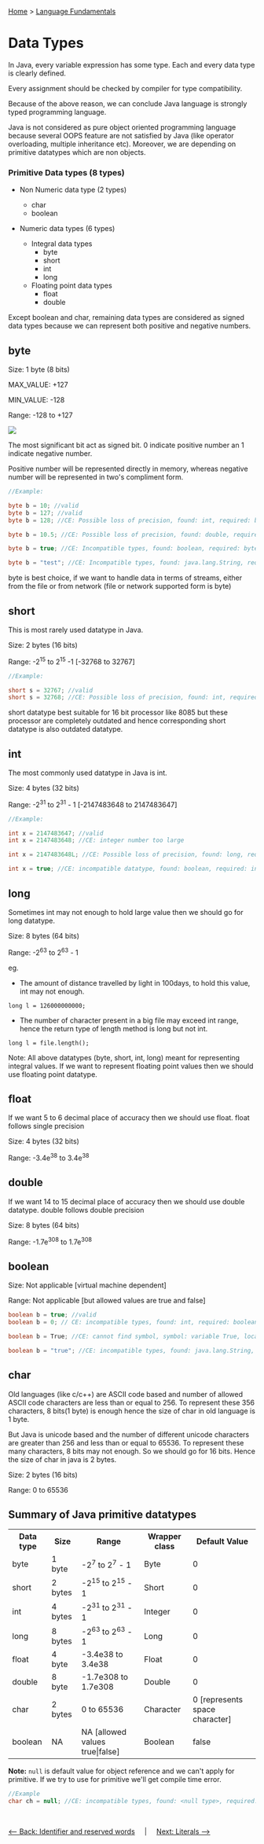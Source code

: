 [Home](../../../README.md) > [Language Fundamentals](../README.md)

# Data Types

In Java, every variable expression has some type. Each and every data type is clearly defined.

Every assignment should be checked by compiler for type compatibility. 

Because of the above reason, we can conclude Java language is strongly typed programming language.

Java is not considered as pure object oriented programming language because several OOPS feature are not satisfied by Java (like operator overloading, multiple inheritance etc). Moreover, we are depending on primitive datatypes which are non objects.


### Primitive Data types (8 types)

- Non Numeric data type (2 types)
  - char
  - boolean

- Numeric data types (6 types)
  - Integral data types
      - byte
      - short
      - int
      - long 
  - Floating point data types
      - float 
      - double

Except boolean and char, remaining data types are considered as signed data types because we can represent both positive and negative numbers.


## byte

Size: 1 byte (8 bits)

MAX_VALUE: +127

MIN_VALUE: -128

Range: -128 to +127

<img src="datatype.png"/>

The most significant bit act as signed bit. 0 indicate positive number an 1 indicate negative number.

Positive number will be represented directly in memory, whereas negative number will be represented in two's compliment form.

```java
//Example:

byte b = 10; //valid
byte b = 127; //valid
byte b = 128; //CE: Possible loss of precision, found: int, required: byte

byte b = 10.5; //CE: Possible loss of precision, found: double, required: byte

byte b = true; //CE: Incompatible types, found: boolean, required: byte

byte b = "test"; //CE: Incompatible types, found: java.lang.String, required: byte
```

byte is best choice, if we want to handle data in terms of streams, either from the file or from network (file or network supported form is byte)


## short 

This is most rarely used datatype in Java.

Size: 2 bytes (16 bits)

Range: -2<sup>15</sup> to 2<sup>15</sup> -1 [-32768 to 32767]

```java
//Example:

short s = 32767; //valid
short s = 32768; //CE: Possible loss of precision, found: int, required: short
```

short datatype best suitable for 16 bit processor like 8085 but these processor are completely outdated and hence corresponding short datatype is also outdated datatype.

## int

The most commonly used datatype in Java is int.

Size: 4 bytes (32 bits)

Range: -2<sup>31</sup> to 2<sup>31</sup> - 1  [-2147483648 to 2147483647]

```java
//Example:

int x = 2147483647; //valid
int x = 2147483648; //CE: integer number too large

int x = 2147483648L; //CE: Possible loss of precision, found: long, required: int

int x = true; //CE: incompatible datatype, found: boolean, required: int
```

## long

Sometimes int may not enough to hold large value then we should go for long datatype.

Size: 8 bytes (64 bits)

Range: -2<sup>63</sup> to 2<sup>63</sup> - 1

eg.
 
- The amount of distance travelled by light in 100days, to hold this value, int may not enough.

`long l = 126000000000;`

- The number of character present in a big file may exceed int range, hence the return type of length method is long but not int.

`long l = file.length();`

Note: All above datatypes (byte, short, int, long) meant for representing integral values. If we want to represent floating point values then we should use floating point datatype.

## float

If we want 5 to 6 decimal place of accuracy then we should use float. float follows single precision

Size: 4 bytes (32 bits)

Range: -3.4e<sup>38</sup> to 3.4e<sup>38</sup>

## double

If we want 14 to 15 decimal place of accuracy then we should use double datatype. double follows double precision

Size: 8 bytes (64 bits)

Range: -1.7e<sup>308</sup> to 1.7e<sup>308</sup>


## boolean

Size: Not applicable [virtual machine dependent]

Range: Not applicable [but allowed values are true and false]

```java
boolean b = true; //valid
boolean b = 0; // CE: incompatible types, found: int, required: boolean

boolean b = True; //CE: cannot find symbol, symbol: variable True, location: class ClassName

boolean b = "true"; //CE: incompatible types, found: java.lang.String, required: boolean

```

## char

Old languages (like c/c++) are ASCII code based and number of allowed ASCII code characters are less than or equal to 256. To represent these 356 characters, 8 bits(1 byte) is enough hence the size of char in old language is 1 byte.

But Java is unicode based and the number of different unicode characters are greater than 256 and less than or equal to 65536. To represent these many characters, 8 bits may not enough. So we should go for 16 bits. Hence the size of char in java is 2 bytes.

Size: 2 bytes (16 bits)

Range: 0 to 65536

## Summary of Java primitive datatypes

<table>
  <tr>
    <th>Data type</th>
    <th>Size</th>
    <th>Range</th>
    <th>Wrapper class</th>
    <th>Default Value</th>
  </tr>
  <tr>
    <td>byte</td>
    <td>1 byte</td>
    <td> -2<sup>7</sup> to 2<sup>7</sup> - 1</td>
    <td>Byte</td>
    <td>0</td>
  </tr>
  <tr>
    <td>short</td>
    <td>2 bytes</td>
    <td> -2<sup>15</sup> to 2<sup>15</sup> - 1</td>
    <td>Short</td>
    <td>0</td>
  </tr>
  <tr>
    <td>int</td>
    <td>4 bytes</td>
    <td> -2<sup>31</sup> to 2<sup>31</sup> - 1</td>
    <td>Integer</td>
    <td>0</td>
  </tr>
  <tr>
    <td>long</td>
    <td>8 bytes</td>
    <td> -2<sup>63</sup> to 2<sup>63</sup> - 1</td>
    <td>Long</td>
    <td>0</td>
  </tr>
  <tr>
    <td>float</td>
    <td>4 byte</td>
    <td> -3.4e38 to 3.4e38</td>
    <td>Float</td>
    <td>0</td>
  </tr>
  <tr>
    <td>double</td>
    <td>8 byte</td>
    <td> -1.7e308 to 1.7e308</td>
    <td>Double</td>
    <td>0</td>
  </tr>
  <tr>
    <td>char</td>
    <td>2 bytes</td>
    <td> 0 to 65536</td>
    <td>Character</td>
    <td>0 [represents space character]</td>
  </tr>
  <tr>
    <td>boolean</td>
    <td>NA</td>
    <td> NA [allowed values true|false]</td>
    <td>Boolean</td>
    <td>false</td>
  </tr>
</table>

<strong>Note:</strong> `null` is default value for object reference and we can't apply for primitive. If we try to use for primitive we'll get compile time error.

```java
//Example
char ch = null; //CE: incompatible types, found: <null type>, required: char
```

<br>

[<-- Back: Identifier and reserved words](../1_identifiers/identifiers.md) &nbsp;&nbsp;&nbsp;&nbsp;|&nbsp;&nbsp;&nbsp;&nbsp; [Next: Literals -->](../3_literals/literals.md)

<br>